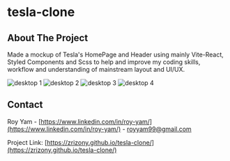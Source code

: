 # tesla-clone

## About The Project

Made a mockup of Tesla's HomePage and Header using mainly Vite-React, Styled Components and Scss to help and improve my coding skills, workflow and understanding of mainstream layout and UI/UX.

![desktop 1](https://res.cloudinary.com/dalkffrhf/image/upload/v1670171966/README%20imgs/tesla-clone/desktop-main_x63xzr.jpg)
![desktop 2](https://res.cloudinary.com/dalkffrhf/image/upload/v1670171966/README%20imgs/tesla-clone/desktop-side_npie3z.jpg)
![desktop 3](https://res.cloudinary.com/dalkffrhf/image/upload/v1670171962/README%20imgs/tesla-clone/mobile-main_wbnxlc.jpg)
![desktop 4](https://res.cloudinary.com/dalkffrhf/image/upload/v1670171962/README%20imgs/tesla-clone/mobile-side_jp46ot.jpg)

## Contact

Roy Yam - [https://www.linkedin.com/in/roy-yam/](https://www.linkedin.com/in/roy-yam/) - royyam99@gmail.com

Project Link: [https://zrizony.github.io/tesla-clone/](https://zrizony.github.io/tesla-clone/)
